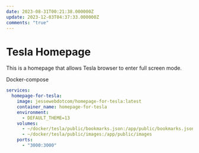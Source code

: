 ```yaml
---
date: 2023-08-31T00:21:38.000000Z
update: 2023-12-03T04:37:33.000000Z
comments: "true"
---
```

# Tesla Homepage

This is a homepage that allows Tesla browser to enter full screen mode.

Docker-compose

```yaml
services:
  homepage-for-tesla:
    image: jessewebdotcom/homepage-for-tesla:latest
    container_name: homepage-for-tesla
    environment:
      - DEFAULT_THEME=13
    volumes:
      - ~/docker/tesla/public/bookmarks.json:/app/public/bookmarks.json
      - ~/docker/tesla/public/images:/app/public/images
    ports:
      - "3000:3000"

```
